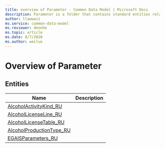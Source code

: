 ```yaml
---
title: overview of Parameter - Common Data Model | Microsoft Docs
description: Parameter is a folder that contains standard entities related to the Common Data Model.
author: llawwaii
ms.service: common-data-model
ms.reviewer: deonhe
ms.topic: article
ms.date: 8/7/2020
ms.author: weiluo
---
```


# Overview of Parameter


## Entities

|Name|Description|
|---|---|
|[AlcoholActivityKind_RU](AlcoholActivityKind_RU.md)||
|[AlcoholLicenseLine_RU](AlcoholLicenseLine_RU.md)||
|[AlcoholLicenseTable_RU](AlcoholLicenseTable_RU.md)||
|[AlcoholProductionType_RU](AlcoholProductionType_RU.md)||
|[EGAISParameters_RU](EGAISParameters_RU.md)||
